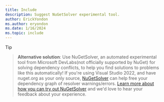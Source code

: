 ```yaml
---
title: Include
description: Suggest NuGetSolver experimental tool.
author: ErickYondon
ms.author: eryondon
ms.date: 1/16/2024
ms.topic: include
---
```


> [!Tip]

> **Alternative solution**: Use NuGetSolver, an automated experimental tool from Microsoft DevLabs(not officially supported by NuGet) for solving dependency conflicts, to help you find solutions to problems like this automatically!
If you're using Visual Studio 2022, and have nuget.org as your only source, [NuGetSolver](https://devblogs.microsoft.com/nuget/introducing-nugetsolver-a-powerful-tool-for-resolving-nuget-dependency-conflicts-in-visual-studio/) can help free your dependency graph of resolver warnings/errors.
[Learn more about how you can try out NuGetSolver](https://devblogs.microsoft.com/nuget/introducing-nugetsolver-a-powerful-tool-for-resolving-nuget-dependency-conflicts-in-visual-studio/#usage-recommendations-and-known-constraints) and we'd love to hear your feedback about your experience.

